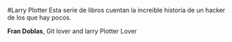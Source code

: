 #Larry Plotter
Esta serie de libros cuentan la increible historia de un hacker de los que hay pocos.


**Fran Doblas**, Git lover and  larry Plotter Lover
